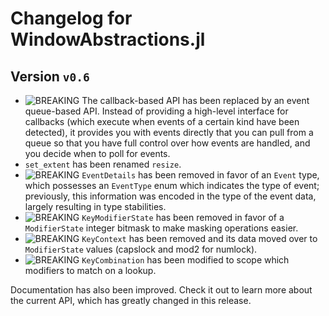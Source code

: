 # Changelog for WindowAbstractions.jl

## Version `v0.6`

- ![BREAKING][badge-breaking] The callback-based API has been replaced by an event queue-based API. Instead of providing a high-level interface for callbacks (which execute when events of a certain kind have been detected), it provides you with events directly that you can pull from a queue so that you have full control over how events are handled, and you decide when to poll for events.
- `set_extent` has been renamed `resize`.
- ![BREAKING][badge-breaking] `EventDetails` has been removed in favor of an `Event` type, which possesses an `EventType` enum which indicates the type of event; previously, this information was encoded in the type of the event data, largely resulting in type stabilities.
- ![BREAKING][badge-breaking] `KeyModifierState` has been removed in favor of a `ModifierState` integer bitmask to make masking operations easier.
- ![BREAKING][badge-breaking] `KeyContext` has been removed and its data moved over to `ModifierState` values (capslock and mod2 for numlock).
- ![BREAKING][badge-breaking] `KeyCombination` has been modified to scope which modifiers to match on a lookup.

Documentation has also been improved. Check it out to learn more about the current API, which has greatly changed in this release.

[badge-breaking]: https://img.shields.io/badge/BREAKING-red.svg
[badge-deprecation]: https://img.shields.io/badge/deprecation-orange.svg
[badge-feature]: https://img.shields.io/badge/feature-green.svg
[badge-enhancement]: https://img.shields.io/badge/enhancement-blue.svg
[badge-bugfix]: https://img.shields.io/badge/bugfix-purple.svg
[badge-security]: https://img.shields.io/badge/security-black.svg
[badge-experimental]: https://img.shields.io/badge/experimental-lightgrey.svg
[badge-maintenance]: https://img.shields.io/badge/maintenance-gray.svg

<!--
# Badges (reused from the CHANGELOG.md of Documenter.jl)

![BREAKING][badge-breaking]
![Deprecation][badge-deprecation]
![Feature][badge-feature]
![Enhancement][badge-enhancement]
![Bugfix][badge-bugfix]
![Security][badge-security]
![Experimental][badge-experimental]
![Maintenance][badge-maintenance]
-->
